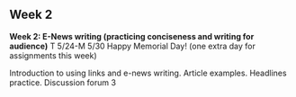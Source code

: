 ## Week 2

**Week 2: E-News writing (practicing conciseness and writing for audience)**
 T 5/24-M 5/30 Happy Memorial Day! (one extra day for assignments this week) 

Introduction to using links and e-news writing.
Article examples. 
Headlines practice. 
Discussion forum 3  
